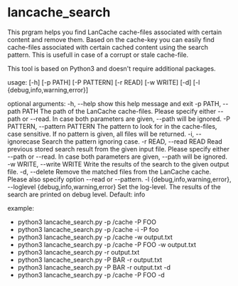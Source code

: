 # lancache_search

This prgram helps you find LanCache cache-files associated with certain content and remove them. Based on the cache-key you can easily find cache-files associated with certain cached content using the search pattern. This is usefull in case of a corrupt or stale cache-file.

This tool is based on Python3 and doesn't require additional packages.

usage:
       [-h] [-p PATH] [-P PATTERN] [-r READ] [-w WRITE] [-d]
       [-l {debug,info,warning,error}]

optional arguments:
  -h, --help            show this help message and exit
  -p PATH, --path PATH  The path of the LanCache cache-files. Please specify
                        either --path or --read. In case both parameters are
                        given, --path will be ignored.
  -P PATTERN, --pattern PATTERN
                        The pattern to look for in the cache-files, case
                        sensitive. If no pattern is given, all files will be
                        returned.
  -i, --ignorecase      Search the pattern ignoring case.
  -r READ, --read READ  Read previous stored search result from the given
                        input file. Please specify either --path or --read. In
                        case both parameters are given, --path will be
                        ignored.
  -w WRITE, --write WRITE
                        Write the results of the search to the given output
                        file.
  -d, --delete          Remove the matched files from the LanCache cache.
                        Please also specify option --read or --pattern.
  -l {debug,info,warning,error}, --loglevel {debug,info,warning,error}
                        Set the log-level. The results of the search are
                        printed on debug level. Default: info

example:
* python3 lancache_search.py -p /cache -P FOO
* python3 lancache_search.py -p /cache -i -P foo
* python3 lancache_search.py -p /cache -w output.txt
* python3 lancache_search.py -p /cache -P FOO -w output.txt
* python3 lancache_search.py -r output.txt
* python3 lancache_search.py -P BAR -r output.txt
* python3 lancache_search.py -P BAR -r output.txt -d
* python3 lancache_search.py -p /cache -P FOO -d
